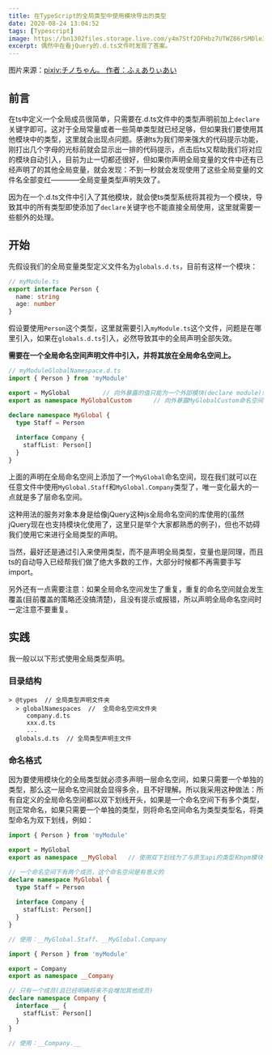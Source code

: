 ```yaml
---
title: 在TypeScript的全局类型中使用模块导出的类型
date: 2020-08-24 13:04:52
tags: [Typescript]
image: https://bn1302files.storage.live.com/y4m7Stf2DFHbz7UTWZ86rSMDle3qF8j3cVRcDlOXahMpXcnJPoapGVfGTA6TDctvrVHd3g2abx-MSqWj_m5M6VgVhx2--q1ezN9u8QBqCTveqR9TIbE7hM7YW72iYJlNQ84TMRTxbUEU_ZuOsOU99WjWZbPqqjCAMeBAh0JS6n5bGWRmth5cGqPl7pCSgIAhh3o?width=1024&height=553&cropmode=none
excerpt: 偶然中在看jQuery的.d.ts文件时发现了答案。
---
```


图片来源：[pixiv:チノちゃん。 作者：ふぇありぃあい](https://www.pixiv.net/artworks/79134582)

## 前言

在ts中定义一个全局成员很简单，只需要在.d.ts文件中的类型声明前加上`declare`关键字即可。这对于全局常量或者一些简单类型就已经足够，但如果我们要使用其他模块中的类型，这里就会出现点问题。感谢ts为我们带来强大的代码提示功能，刚打出几个字母的光标前就会显示出一排的代码提示，点击后ts又帮助我们将对应的模块自动引入，目前为止一切都还很好，但如果你声明全局变量的文件中还有已经声明了的其他全局变量，就会发现：不到一秒就会发现使用了这些全局变量的文件名全部变红————全局变量类型声明失效了。

因为在一个.d.ts文件中引入了其他模块，就会使ts类型系统将其视为一个模块，导致其中的所有类型即使添加了`declare`关键字也不能直接全局使用，这里就需要一些额外的处理。

## 开始

先假设我们的全局变量类型定义文件名为`globals.d.ts`，目前有这样一个模块：
``` ts
// myModule.ts
export interface Person {
  name: string
  age: number
}
```

假设要使用`Person`这个类型，这里就需要引入`myModule.ts`这个文件，问题是在哪里引入，如果在`globals.d.ts`引入，必然导致其中的全局声明全部失效。

__需要在一个全局命名空间声明文件中引入，并将其放在全局命名空间上。__

``` ts
// myModuleGlobalNamespace.d.ts
import { Person } from 'myModule'

export = MyGlobal         // 向外暴露的值只能为一个外部模块(declare module)或外部命名空间(declare namespace)，且只能暴露一个
export as namespace MyGlobalCustom      // 向外暴露MyGlobalCustom命名空间，暴露的内容为export = 的值

declare namespace MyGlobal {
  type Staff = Person
  
  interface Company {
    staffList: Person[]
  }  
}
```

上面的声明在全局命名空间上添加了一个`MyGlobal`命名空间，现在我们就可以在任意文件中使用`MyGlobal.Staff`和`MyGlobal.Company`类型了，唯一变化最大的一点就是多了层命名空间。

这种用法的服务对象本身是给像jQuery这种js全局命名空间的库使用的(虽然jQuery现在也支持模块化使用了，这里只是举个大家都熟悉的例子)，但也不妨碍我们使用它来进行全局类型的声明。

当然，最好还是通过引入来使用类型，而不是声明全局类型，变量也是同理，而且ts的自动导入已经帮我们做了绝大多数的工作，大部分时候都不再需要手写import。

另外还有一点需要注意：如果全局命名空间发生了重复，重复的命名空间就会发生覆盖(目前覆盖的策略还没搞清楚)，且没有提示或报错，所以声明全局命名空间时一定注意不要重复。

## 实践

我一般以以下形式使用全局类型声明。

### 目录结构

```
> @types  // 全局类型声明文件夹
  > globalNamespaces  //  全局命名空间文件夹
     company.d.ts
     xxx.d.ts
     ...
  globals.d.ts  // 全局类型声明主文件
```

### 命名格式

因为要使用模块化的全局类型就必须多声明一层命名空间，如果只需要一个单独的类型，那么这一层命名空间就会显得多余，且不好理解。所以我采用这种做法：所有自定义的全局命名空间都以双下划线开头，如果是一个命名空间下有多个类型，则正常命名，如果只需要一个单独的类型，则将命名空间命名为类型类型名，将类型命名为双下划线，例如：
``` ts
import { Person } from 'myModule'

export = MyGlobal
export as namespace __MyGlobal   // 使用双下划线为了与原生api的类型和npm模块中的类型区分

// 一个命名空间下有两个成员，这个命名空间是有意义的
declare namespace MyGlobal {
  type Staff = Person
  
  interface Company {
    staffList: Person[]
  }  
}

// 使用：__MyGlobal.Staff、__MyGlobal.Company
```

``` ts
import { Person } from 'myModule'

export = Company
export as namespace __Company

// 只有一个成员(且已经明确将来不会增加其他成员)
declare namespace Company {  
  interface __ {
    staffList: Person[]
  }  
}

// 使用：__Company.__
```